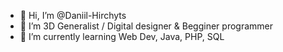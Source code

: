- 👋 Hi, I’m @Daniil-Hirchyts
- 👀 I’m 3D Generalist / Digital designer & Begginer programmer
- 🌱 I’m currently learning Web Dev, Java, PHP, SQL
